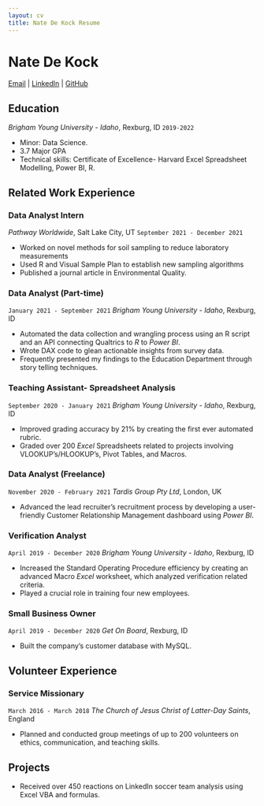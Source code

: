 ```yaml
---
layout: cv
title: Nate De Kock Resume
---
```

# Nate De Kock

<div id="webaddress">
<a href="dek18001@byui.edu">Email</a>
| <a href="https://www.linkedin.com/in/natedekock/">LinkedIn</a>
| <a href="https://github.com/Natedekock">GitHub</a>
</div>

<!-- https://www.monique.tech/the-art-of-markdown -->

## Education

_Brigham Young University - Idaho_, Rexburg, ID `2019-2022`

- Minor: Data Science.
- 3.7 Major GPA
- Technical skills: Certificate of Excellence- Harvard Excel Spreadsheet Modelling, Power BI, R.  

## Related Work Experience

### Data Analyst Intern

_Pathway Worldwide_, Salt Lake City, UT `September 2021 - December 2021`

- Worked on novel methods for soil sampling to reduce laboratory measurements
- Used R and Visual Sample Plan to establish new sampling algorithms
- Published a journal article in Environmental Quality.

### Data Analyst (Part-time)

`January 2021 - September 2021`
_Brigham Young University - Idaho_, Rexburg, ID

- Automated the data collection and wrangling process using an R script and an API connecting Qualtrics to *R* to *Power BI*.  
- Wrote DAX code to glean actionable insights from survey data. 
- Frequently presented my findings to the Education Department through story telling techniques. 


### Teaching Assistant- Spreadsheet Analysis

`September 2020 - January 2021`
_Brigham Young University - Idaho_, Rexburg, ID

- Improved grading accuracy by 21% by creating the first ever automated rubric.  
- Graded over 200 *Excel* Spreadsheets related to projects involving VLOOKUP’s/HLOOKUP’s, Pivot Tables, and Macros.  
 

### Data Analyst (Freelance)

`November 2020 - February 2021`
_Tardis Group Pty Ltd_, London, UK

- Advanced the lead recruiter’s recruitment process by developing a user-friendly Customer Relationship Management dashboard using *Power BI*. 

### Verification Analyst

`April 2019 - December 2020`
_Brigham Young University - Idaho_, Rexburg, ID

- Increased the Standard Operating Procedure efficiency by creating an advanced Macro *Excel* worksheet, which analyzed verification related criteria. 
- Played a crucial role in training four new employees. 


### Small Business Owner

`April 2019 - December 2020`
_Get On Board_, Rexburg, ID

- Built the company’s customer database with MySQL. 

## Volunteer Experience

### Service Missionary

`March 2016 - March 2018`
_The Church of Jesus Christ of Latter-Day Saints_, England

- Planned and conducted group meetings of up to 200 volunteers on ethics, communication, and teaching skills.

## Projects 

- Received over 450 reactions on LinkedIn soccer team analysis using Excel VBA and formulas. 



<!-- ### Footer

Last updated: May 2013 -->
